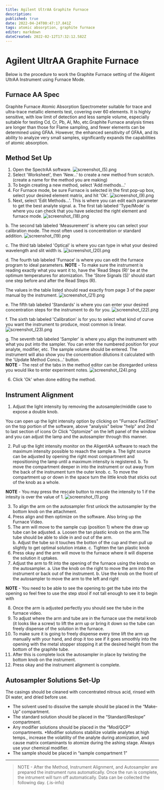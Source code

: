 ```yaml
---
title: Agilent UltrAA Graphite Furnace
description: 
published: true
date: 2022-04-24T00:47:17.841Z
tags: atomic absorption, graphite furnace
editor: markdown
dateCreated: 2022-02-12T17:32:12.582Z
---
```


# Agilent UltrAA Graphite Furnace
Below is the procedure to work the Graphite Furnace setting of the Aligent UltrAA Instrument using Furnace Mode.

## Furnace AA Spec
Graphite Furnace Atomic Absorption Spectrometer suitable for trace and ultra-trace metallic elements test, covering over 60 elements. It is highly sensitive, with low limit of detection and less sample volume, especially suitable for testing Cd, Cr, Pb, Al, Mo, etc.Graphite Furnace analysis times are longer than those for Flame sampling, and fewer elements can be determined using GFAA. However, the enhanced sensitivity of GFAA, and its ability to analyze very small samples, significantly expands the capabilities of atomic absorption.
## Method Set Up
1. Open the SpectrAA software.
![screenshot_(5).png](/chem322/figures/screenshot_(5).png)
2. Select 'Worksheet', then 'New...' to create a new method from scratch. (create a name for the method you are making)
3. To begin creating a new method, select 'Add methods...'
4. For Furnace mode, be sure Furnace is selected in the first pop-up box, select your desired element matrix, and hit 'Ok'.
![screenshot_(9).png](/chem322/figures/screenshot_(9).png)
5. Next, select 'Edit Methods...'. This is where you can edit each parameter to get the best analyte signal.
	a. The first tab labeled 'Type/Mode' is where you can check that you have selected the right element and furnace mode.
  ![screenshot_(18).png](/chem322/figures/screenshot_(18).png)
 
  b. The second tab labeled 'Measurement' is where you can select your calibration mode. The most often used is concentration or standard addition.
  ![screenshot_(19).png](/chem322/figures/screenshot_(19).png)
  
  c. The third tab labeled 'Optical' is where you can type in what your desired wavelength and slit width is.
  ![screenshot_(20).png](/chem322/figures/screenshot_(20).png)
  
  d. The fourth tab labeled 'Furnace' is where you can edit the furnace program to ideal parameters. 
  **NOTE** - To make sure the instrument is reading exactly what you want it to, have the 'Read Steps (R)' be at the optimum temperatures for atomization. The 'Store Signals (S)' should start one step before and after the Read Steps (R).
  
  The values in the table listed should read exactly from page 3 of the paper manual by the instrument.
  ![screenshot_(21).png](/chem322/figures/screenshot_(21).png)
  
  e. The fifth tab labeled 'Standards' is where you can enter your desired concentration steps for the instrument to do for you.
  ![screenshot_(22).png](/chem322/figures/screenshot_(22).png)
  
  f. The sixth tab labeled 'Calibration' is for you to select what kind of curve you want the instrument to produce, most common is linear.
  ![screenshot_(23).png](/chem322/figures/screenshot_(23).png)
  
  g. The seventh tab labeled 'Sampler' is where you align the instrument with what you put into the sampler. You can enter the numbered position for your analyte, modifier, etc. The sample volume should be entered. The instrument will also show you the concentration dilutions it calculated with the 'Update Method Concs...' button.  
  **NOTE** - The rest of the tabs in the method editor can be disregarded unless you would like to enter experiment notes. 
  ![screenshot_(24).png](/chem322/figures/screenshot_(24).png)
  
6. Click 'Ok' when done editing the method. 
  ## Instrument Alignment
1. Adjust the light intensity by removing the autosampler/middle case to expose a double knob.

You can open up the light intensity option by clicking on "Furnace Facilities" on the top portion of the software, above "analysis" below "help" and 2nd to last section of icons
Or
Click "Optomize" on the left panel of the window and you can adjust the lamp and the autosampler through this manner.

2. Pull up the light intensity monitor on the AligentAA software to reach the maximum intensity possible to reaach the sample
	a. The light source can be adjusted by opening the right most compartment and repositioning the lamp until a maximum intensity is registered. 
 	b. To move the compartment deeper in into the instrument or out away from the back of the instrument turn the outer knob.
	c. To move the compartment up or down in the space turn the little knob that sticks out of the knob as a whole.
  
**NOTE** - You may press the rescale button to rescale the intensity to 1 if the intesity is over the value of 1. ![screenshot_(1).png](/chem322/figures/screenshot_(1).png)

3. To align the arm on the autosampler first unlock the autosampler by the bottom knob on the attachment. 
3. Press align and then optimize on the software. Also bring up the Furnace Video.
4. The arm will move to the sample cup (position 1) where the draw up tube can be adjusted. 
	a. Loosen the tan plastic knob on the arm.The tube should be able to slide in and out of the arm.  
  b. Adjust the tube so it touches the botton of the cup and then pull up slightly to get optimal solution intake.
  c. Tighten the tan plastic knob
 6. Press okay and the arm will move to the furnace where it will disperse the solution it uptakes.
 7. Adjust the arm to fit into the opening of the furnace using the knobs on the autosampler. 
 	a. Use the knob on the right to move the arm into the instrument or back out of the instrument.
  b. Use the knob on the front of the autosampler to move the arm to the left and right 
 
 **NOTE** - You need to be able to see the opening to get the tube into the opening so feel free to use the step stool if not tall enough to see it to begin with 
 
 8. Once the arm is adjusted perfectly you should see the tube in the furnace video.
 9. To adjust where the arm and tube are in the furnace use the metal knob (it looks like a screw) to lift the arm up or bring it down so the tube can freely dispense of the solution in the furnace.
 10. To make sure it is going to freely dispense every time lift the arm up manually with your hand, and drop it too see if it goes smoothly into the opening with the metal stopper stopping it at the desired height from the bottom of the graphite tube.
 11. After this is complete lock the autosampler in place by twisting the bottom knob on the instrument. 
 12. Press okay and the instrument alignment is complete.
 ## Autosampler Solutions Set-Up
The casings should be cleaned with concentrated nitrous acid, rinsed with DI water, and dried before use.
- The solvent used to dissolve the sample should be placed in the “Make-Up” compartment.
- The standard solution should be placed in the “Standard/Reslope” compartment.
- Any modifier solutions should be placed in the “Mod/QCP” compartments.
				*Modifier solutions stabilize volatile analytes at high temps., increase the volatility of the analyte during atomization, and cause matrix contaminants to atomize during the ashing stage. Always use your chemical modifier. 
- The sample should be placed in “sample compartment 1”
---
> NOTE - After the Method, Instrument Alignment, and Autosampler are prepared the instrument runs automatically. Once the run is complete, the intrument will turn off automatically. Data can be collected the following day.
{.is-info}




